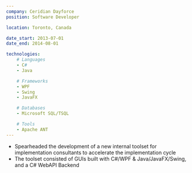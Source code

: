```yaml
---
company: Ceridian Dayforce
position: Software Developer

location: Toronto, Canada

date_start: 2013-07-01
date_end: 2014-08-01

technologies:
    # Languages
    - C#
    - Java

    # Frameworks
    - WPF
    - Swing
    - JavaFX

    # Databases
    - Microsoft SQL/TSQL

    # Tools
    - Apache ANT
---
```

* Spearheaded the development of a new internal toolset for implementation consultants to accelerate the implementation cycle 
* The toolset consisted of GUIs built with C#/WPF & Java/JavaFX/Swing, and a C# WebAPI Backend

